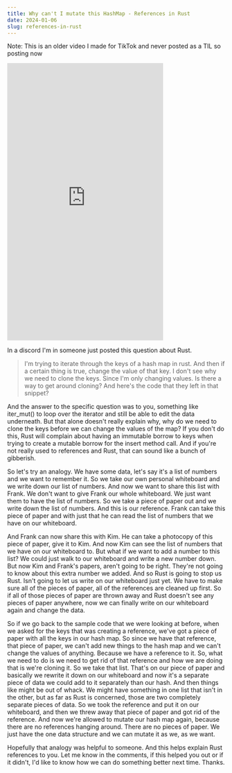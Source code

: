```yaml
---
title: Why can't I mutate this HashMap - References in Rust
date: 2024-01-06
slug: references-in-rust
---
```


Note: This is an older video I made for TikTok and never posted as a TIL so posting now

<div class="max-w-prose">
  <iframe
    class="mx-auto"
    id="ytplayer"
    type="text/html"
    width="360"
    height="640"
    src="https://www.youtube.com/embed/q3FRQSs5NGc"
    title="YouTube video player"
    frameborder="0"
    allow="accelerometer; clipboard-write; encrypted-media; gyroscope; picture-in-picture; web-share"
    allowfullscreen
    >
  </iframe>
</div>

In a discord I'm in someone just posted this question about Rust.

> I'm trying to iterate through the keys of a hash map in rust. And then if a certain thing is true, change the value of that key. I don't see why we need to clone the keys. Since I'm only changing values. Is there a way to get around cloning? And here's the code that they left in that snippet?

And the answer to the specific question was to you, something like iter_mut() to loop over the iterator and still be able to edit the data underneath. But that alone doesn't really explain why, why do we need to clone the keys before we can change the values of the map? If you don't do this, Rust will complain about having an immutable borrow to keys when trying to create a mutable borrow for the insert method call. And if you're not really used to references and Rust, that can sound like a bunch of gibberish.

So let's try an analogy. We have some data, let's say it's a list of numbers and we want to remember it. So we take our own personal whiteboard and we write down our list of numbers. And now we want to share this list with Frank. We don't want to give Frank our whole whiteboard. We just want them to have the list of numbers. So we take a piece of paper out and we write down the list of numbers. And this is our reference. Frank can take this piece of paper and with just that he can read the list of numbers that we have on our whiteboard.

And Frank can now share this with Kim. He can take a photocopy of this piece of paper, give it to Kim. And now Kim can see the list of numbers that we have on our whiteboard to. But what if we want to add a number to this list? We could just walk to our whiteboard and write a new number down. But now Kim and Frank's papers, aren't going to be right. They're not going to know about this extra number we added. And so Rust is going to stop us Rust. Isn't going to let us write on our whiteboard just yet. We have to make sure all of the pieces of paper, all of the references are cleaned up first. So if all of those pieces of paper are thrown away and Rust doesn't see any pieces of paper anywhere, now we can finally write on our whiteboard again and change the data.

So if we go back to the sample code that we were looking at before, when we asked for the keys that was creating a reference, we've got a piece of paper with all the keys in our hash map. So since we have that reference, that piece of paper, we can't add new things to the hash map and we can't change the values of anything. Because we have a reference to it. So, what we need to do is we need to get rid of that reference and how we are doing that is we're cloning it. So we take that list. That's on our piece of paper and basically we rewrite it down on our whiteboard and now it's a separate piece of data we could add to it separately than our hash. And then things like might be out of whack. We might have something in one list that isn't in the other, but as far as Rust is concerned, those are two completely separate pieces of data. So we took the reference and put it on our whiteboard, and then we threw away that piece of paper and got rid of the reference. And now we're allowed to mutate our hash map again, because there are no references hanging around. There are no pieces of paper. We just have the one data structure and we can mutate it as we, as we want.

Hopefully that analogy was helpful to someone. And this helps explain Rust references to you. Let me know in the comments, if this helped you out or if it didn't, I'd like to know how we can do something better next time. Thanks.

